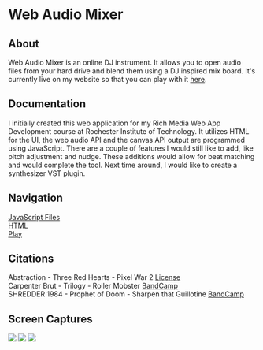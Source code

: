 # Web Audio Mixer
## About
Web Audio Mixer is an online DJ instrument. It allows you to open audio files from your hard drive and blend them using a 
DJ inspired mix board. It's currently live on my website so that you can play with it [here](http://www.tuckerburke.com/Web-Audio-Mixer/).
## Documentation
I initially created this web application for my Rich Media Web App Development course at Rochester Institute of Technology. 
It utilizes HTML for the UI, the web audio API and the canvas API output are programmed using JavaScript. There are a couple 
of features I would still like to add, like pitch adjustment and nudge. These additions would allow for beat matching and would complete 
the tool. Next time around, I would like to create a synthesizer VST plugin.
## Navigation 
[JavaScript Files](src)  
[HTML](index.html)  
[Play](http://www.tuckerburke.com/Web-Audio-Mixer/)  
## Citations
Abstraction - Three Red Hearts - Pixel War 2 [License](https://creativecommons.org/licenses/by/4.0/)  
Carpenter Brut - Trilogy - Roller Mobster [BandCamp](https://carpenterbrut.bandcamp.com/track/roller-mobster-2)  
SHREDDER 1984 - Prophet of Doom - Sharpen that Guillotine [BandCamp](https://shredder1984.bandcamp.com/track/sharpen-that-guillotine)  
## Screen Captures
![](ScreenCaptures/Screen-shot.png?raw=true)
![](ScreenCaptures/Web-Audio-Mixer-Canvas.gif?raw=true)
![](ScreenCaptures/Web-Audio-Mixer-File-Upload.gif?raw=true)
